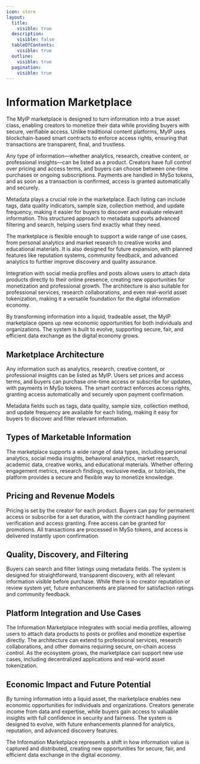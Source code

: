 ```yaml
---
icon: store
layout:
  title:
    visible: true
  description:
    visible: false
  tableOfContents:
    visible: true
  outline:
    visible: true
  pagination:
    visible: true
---
```


# Information Marketplace

The MyIP marketplace is designed to turn information into a true asset class, enabling creators to monetize their data while providing buyers with secure, verifiable access. Unlike traditional content platforms, MyIP uses blockchain-based smart contracts to enforce access rights, ensuring that transactions are transparent, final, and trustless.

Any type of information—whether analytics, research, creative content, or professional insights—can be listed as a product. Creators have full control over pricing and access terms, and buyers can choose between one-time purchases or ongoing subscriptions. Payments are handled in MySo tokens, and as soon as a transaction is confirmed, access is granted automatically and securely.

Metadata plays a crucial role in the marketplace. Each listing can include tags, data quality indicators, sample size, collection method, and update frequency, making it easier for buyers to discover and evaluate relevant information. This structured approach to metadata supports advanced filtering and search, helping users find exactly what they need.

The marketplace is flexible enough to support a wide range of use cases, from personal analytics and market research to creative works and educational materials. It is also designed for future expansion, with planned features like reputation systems, community feedback, and advanced analytics to further improve discovery and quality assurance.

Integration with social media profiles and posts allows users to attach data products directly to their online presence, creating new opportunities for monetization and professional growth. The architecture is also suitable for professional services, research collaborations, and even real-world asset tokenization, making it a versatile foundation for the digital information economy.

By transforming information into a liquid, tradeable asset, the MyIP marketplace opens up new economic opportunities for both individuals and organizations. The system is built to evolve, supporting secure, fair, and efficient data exchange as the digital economy grows.

## Marketplace Architecture

Any information such as analytics, research, creative content, or professional insights can be listed as MyIP. Users set prices and access terms, and buyers can purchase one-time access or subscribe for updates, with payments in MySo tokens. The smart contract enforces access rights, granting access automatically and securely upon payment confirmation.

Metadata fields such as tags, data quality, sample size, collection method, and update frequency are available for each listing, making it easy for buyers to discover and filter relevant information.

## Types of Marketable Information

The marketplace supports a wide range of data types, including personal analytics, social media insights, behavioral analytics, market research, academic data, creative works, and educational materials. Whether offering engagement metrics, research findings, exclusive media, or tutorials, the platform provides a secure and flexible way to monetize knowledge.

## Pricing and Revenue Models

Pricing is set by the creator for each product. Buyers can pay for permanent access or subscribe for a set duration, with the contract handling payment verification and access granting. Free access can be granted for promotions. All transactions are processed in MySo tokens, and access is delivered instantly upon confirmation.

## Quality, Discovery, and Filtering

Buyers can search and filter listings using metadata fields. The system is designed for straightforward, transparent discovery, with all relevant information visible before purchase. While there is no creator reputation or review system yet, future enhancements are planned for satisfaction ratings and community feedback.

## Platform Integration and Use Cases

The Information Marketplace integrates with social media profiles, allowing users to attach data products to posts or profiles and monetize expertise directly. The architecture can extend to professional services, research collaborations, and other domains requiring secure, on-chain access control. As the ecosystem grows, the marketplace can support new use cases, including decentralized applications and real-world asset tokenization.

## Economic Impact and Future Potential

By turning information into a liquid asset, the marketplace enables new economic opportunities for individuals and organizations. Creators generate income from data and expertise, while buyers gain access to valuable insights with full confidence in security and fairness. The system is designed to evolve, with future enhancements planned for analytics, reputation, and advanced discovery features.

The Information Marketplace represents a shift in how information value is captured and distributed, creating new opportunities for secure, fair, and efficient data exchange in the digital economy.